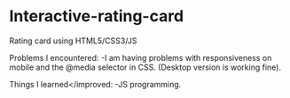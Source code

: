# Interactive-rating-card
Rating card using HTML5/CSS3/JS

Problems I encountered:
-I am having problems with responsiveness on mobile and the @media selector in CSS. (Desktop version is working fine).

Things I learned</improved:
-JS programming.
